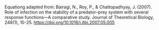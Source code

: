 Equationg adapted from:
Bairagi, N., Roy, P., & Chattopadhyay, J. (2007). Role of infection on the stability of a predator–prey system with several response functions—A comparative study. Journal of Theoretical Biology, 248(1), 10-25. https://doi.org/10.1016/j.jtbi.2007.05.005
